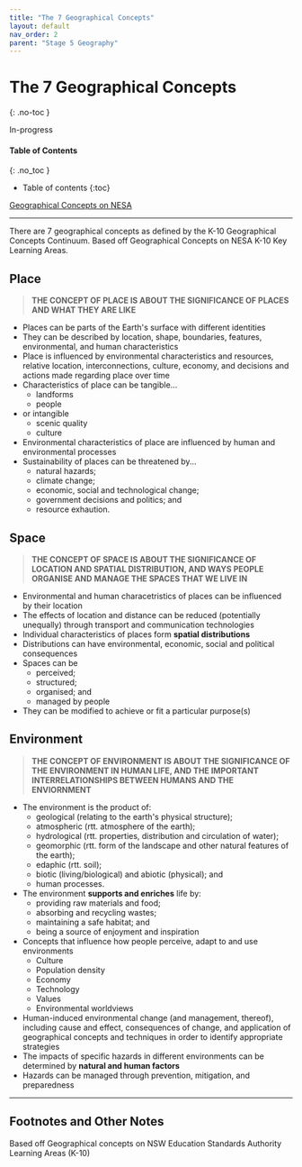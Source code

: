 ```yaml
---
title: "The 7 Geographical Concepts"
layout: default
nav_order: 2
parent: "Stage 5 Geography"
---
```


# The 7 Geographical Concepts
{: .no-toc }

<label class="label label-blue">In-progress</label>

#### Table of Contents
{: .no_toc }

* Table of contents
{:toc}

[Geographical Concepts on NESA](https://educationstandards.nsw.edu.au/wps/portal/nesa/k-10/learning-areas/hsie/geography-k-10/geographical-concepts)

***

There are 7 geographical concepts as defined by the K-10 Geographical Concepts Continuum. Based off Geographical Concepts on NESA K-10 Key Learning Areas.

## Place

> **THE CONCEPT OF PLACE IS ABOUT THE SIGNIFICANCE OF PLACES AND WHAT THEY ARE LIKE**

* Places can be parts of the Earth's surface with different identities
* They can be described by location, shape, boundaries, features, environmental, and human characteristics
* Place is influenced by environmental characteristics and resources, relative location, interconnections, culture, economy, and decisions and actions made regarding place over time
* Characteristics of place can be tangible...
    * landforms
    * people
* or intangible
    * scenic quality
    * culture
* Environmental characteristics of place are influenced by human and environmental processes
* Sustainability of places can be threatened by...
    * natural hazards;
    * climate change;
    * economic, social and technological change;
    * government decisions and politics; and
    * resource exhaution.

## Space

> **THE CONCEPT OF SPACE IS ABOUT THE SIGNIFICANCE OF LOCATION AND SPATIAL DISTRIBUTION, AND WAYS PEOPLE ORGANISE AND MANAGE THE SPACES THAT WE LIVE IN**

* Environmental and human characetristics of places can be influenced by their location
* The effects of location and distance can be reduced (potentially unequally) through transport and communication technologies
* Individual characteristics of places form **spatial distributions**
* Distributions can have environmental, economic, social and political consequences
* Spaces can be
    * perceived;
    * structured;
    * organised; and
    * managed by people
* They can be modified to achieve or fit a particular purpose(s)

## Environment

> **THE CONCEPT OF ENVIRONMENT IS ABOUT THE SIGNIFICANCE OF THE ENVIRONMENT IN HUMAN LIFE, AND THE IMPORTANT INTERRELATIONSHIPS BETWEEN HUMANS AND THE ENVIORNMENT**

* The environment is the product of:
    * geological (relating to the earth's physical structure);
    * atmospheric (rtt. atmosphere of the earth);
    * hydrological (rtt. properties, distribution and circulation of water);
    * geomorphic (rtt. form of the landscape and other natural features of the earth);
    * edaphic (rtt. soil);
    * biotic (living/biological) and abiotic (physical); and
    * human processes.
* The environment **supports and enriches** life by:
    * providing raw materials and food;
    * absorbing and recycling wastes;
    * maintaining a safe habitat; and
    * being a source of enjoyment and inspiration
* Concepts that influence how people perceive, adapt to and use environments
    * Culture
    * Population density
    * Economy
    * Technology
    * Values
    * Environmental worldviews
* Human-induced environmental change (and management, thereof), including cause and effect, consequences of change, and application of geographical concepts and techniques in order to identify appropriate strategies
* The impacts of specific hazards in different environments can be determined by **natural and human factors**
* Hazards can be managed through prevention, mitigation, and preparedness

***

## Footnotes and Other Notes

Based off Geographical concepts on NSW Education Standards Authority Learning Areas (K-10)


